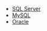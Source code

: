 
 * [SQL Server](/persistence/sql/dialect-mssql.md)
 * [MySQL](/persistence/sql/dialect-mysql.md)
 * [Oracle](/persistence/sql/dialect-oracle.md)

